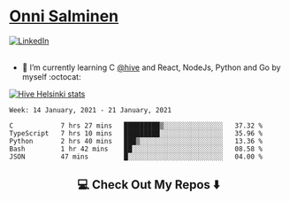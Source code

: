 <h1> <a href="https://osalmine.github.io/cv/">Onni Salminen</a></h1>
<a href="https://www.linkedin.com/in/onni-salminen/" target="_blank"><img src="https://img.shields.io/badge/LinkedIn-%230077B5.svg?&style=flat-square&logo=linkedin&logoColor=white" alt="LinkedIn"></a>
<br />
<br />

- 🌱 I’m currently learning C <a href="https://www.hive.fi/en/">@hive</a> and React, NodeJs, Python and Go by myself :octocat:

[![Hive Helsinki stats](https://badge42.herokuapp.com/api/stats/osalmine?privacyEmail=true&cursus=42)](https://github.com/JaeSeoKim/badge42)

<!--START_SECTION:waka-->
```text
Week: 14 January, 2021 - 21 January, 2021

C            7 hrs 27 mins   █████████▒░░░░░░░░░░░░░░░   37.32 % 
TypeScript   7 hrs 10 mins   █████████░░░░░░░░░░░░░░░░   35.96 % 
Python       2 hrs 40 mins   ███▒░░░░░░░░░░░░░░░░░░░░░   13.36 % 
Bash         1 hr 42 mins    ██░░░░░░░░░░░░░░░░░░░░░░░   08.58 % 
JSON         47 mins         █░░░░░░░░░░░░░░░░░░░░░░░░   04.00 % 
```
<!--END_SECTION:waka-->


<h2  align="center">💻 Check Out My Repos ⬇️ </h2>
